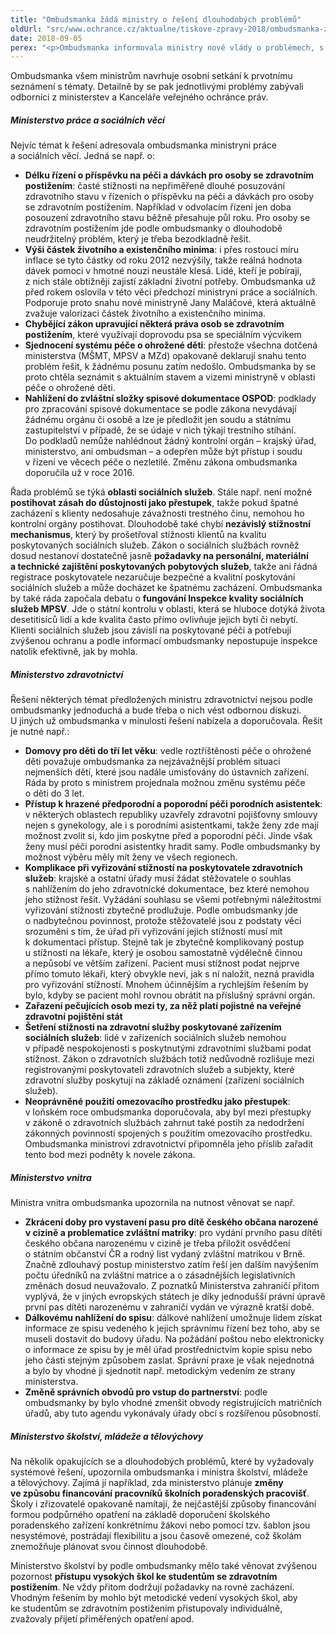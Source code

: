 ```yaml
---
title: "Ombudsmanka žádá ministry o řešení dlouhodobých problémů"
oldUrl: "src/www.ochrance.cz/aktualne/tiskove-zpravy-2018/ombudsmanka-zada-ministry-o-reseni-dlouhodobych-problemu"
date: 2018-09-05
perex: "<p>Ombudsmanka informovala ministry nové vlády o problémech, s nimiž se v jejich resortech dlouhodobě nebo často setkává. Jde o záležitosti, které mnohdy velmi negativně zasahují do životů lidí, v některých případech se navíc týkají zvlášť ohrožených skupin. Většina problémů má systémový charakter a jejich řešení si vyžádá delší dobu (např. přijetí komplexní novely právního předpisu) a aktivní přístup ministerstva. Politická situace (loňské podzimní volby do Poslanecké sněmovny, vláda bez důvěry) dosud neumožňovala tato témata s ministerstvy projednat.</p>"
---
```


<!-- imported from the old website -->

<p>Ombudsmanka všem ministrům navrhuje osobní setkání k prvotnímu seznámení s tématy. Detailně by se pak jednotlivými problémy zabývali odborníci z ministerstev a Kanceláře veřejného ochránce práv. </p> <h5>Ministerstvo práce a sociálních věcí</h5><p>Nejvíc témat k řešení adresovala ombudsmanka ministryni práce a sociálních věcí. Jedná se např. o:</p><ul><li><b>Délku řízení o příspěvku na péči a dávkách pro osoby se zdravotním postižením</b>: časté stížnosti na nepřiměřeně dlouhé posuzování zdravotního stavu v řízeních o příspěvku na péči a dávkách pro osoby se zdravotním postižením. Například v odvolacím řízení jen doba posouzení zdravotního stavu běžně přesahuje půl roku. Pro osoby se zdravotním postižením jde podle ombudsmanky o dlouhodobě neudržitelný problém, který je třeba bezodkladně řešit.</li><li><b>Výši částek životního a existenčního minima</b>: i přes rostoucí míru inflace se tyto částky od roku 2012 nezvýšily, takže reálná hodnota dávek pomoci v hmotné nouzi neustále klesá. Lidé, kteří je pobírají, z nich stále obtížněji zajistí základní životní potřeby. Ombudsmanka už před rokem oslovila v této věci předchozí ministryni práce a sociálních. Podporuje proto snahu nové ministryně Jany Maláčové, která aktuálně zvažuje valorizaci částek životního a existenčního minima.</li><li><b>Chybějící zákon upravující některá práva osob se zdravotním postižením</b>, které využívají doprovodu psa se speciálním výcvikem</li><li><b>Sjednocení systému péče o ohrožené děti</b>: přestože všechna dotčená ministerstva (MŠMT, MPSV a MZd) opakovaně deklarují snahu tento problém řešit, k žádnému posunu zatím nedošlo. Ombudsmanka by se proto chtěla seznámit s aktuálním stavem a vizemi ministryně v oblasti péče o ohrožené děti.</li><li><b>Nahlížení do zvláštní složky spisové dokumentace OSPOD</b>: podklady pro zpracování spisové dokumentace se podle zákona nevydávají žádnému orgánu či osobě a lze je předložit jen soudu a státnímu zastupitelství v případě, že se údaje v nich týkají trestního stíhání. Do podkladů nemůže nahlédnout žádný kontrolní orgán – krajský úřad, ministerstvo, ani ombudsman – a odepřen může být přístup i soudu v řízení ve věcech péče o nezletilé. Změnu zákona ombudsmanka doporučila už v roce 2016.</li></ul>     <p>Řada problémů se týká <b>oblasti sociálních služeb</b>. Stále např. není možné <b>postihovat zásah do důstojnosti jako přestupek</b>, takže pokud špatné zacházení s klienty nedosahuje závažnosti trestného činu, nemohou ho kontrolní orgány postihovat. Dlouhodobě také chybí <b>nezávislý stížnostní mechanismus</b>, který by prošetřoval stížnosti klientů na kvalitu poskytovaných sociálních služeb. Zákon o sociálních službách rovněž dosud nestanoví dostatečně jasně <b>požadavky na personální, materiální a technické zajištění poskytovaných pobytových služeb</b>, takže ani řádná registrace poskytovatele nezaručuje bezpečné a kvalitní poskytování sociálních služeb a může docházet ke špatnému zacházení. Ombudsmanka by také ráda započala debatu o <b>fungování Inspekce kvality sociálních služeb MPSV</b>. Jde o státní kontrolu v oblasti, která se hluboce dotýká života desetitisíců lidí a kde kvalita často přímo ovlivňuje jejich bytí či nebytí. Klienti sociálních služeb jsou závislí na poskytované péči a potřebují zvýšenou ochranu a podle informací ombudsmanky nepostupuje inspekce natolik efektivně, jak by mohla.</p> <h5>Ministerstvo zdravotnictví </h5> <p>Řešení některých témat předložených ministru zdravotnictví nejsou podle ombudsmanky jednoduchá a bude třeba o nich vést odbornou diskuzi. U jiných už ombudsmanka v minulosti řešení nabízela a doporučovala. Řešit je nutné např.:</p><ul><li><b>Domovy pro děti do tří let věku</b>: vedle roztříštěnosti péče o ohrožené děti považuje ombudsmanka za nejzávažnější problém situaci nejmenších dětí, které jsou nadále umisťovány do ústavních zařízení. Ráda by proto s ministrem projednala možnou změnu systému péče o děti do 3 let.</li><li><b>Přístup k hrazené předporodní a poporodní péči porodních asistentek</b>: v některých oblastech republiky uzavřely zdravotní pojišťovny smlouvy nejen s gynekology, ale i s porodními asistentkami, takže ženy zde mají možnost zvolit si, kdo jim poskytne před a poporodní péči. Jinde však ženy musí péči porodní asistentky hradit samy. Podle ombudsmanky by možnost výběru měly mít ženy ve všech regionech.</li><li><b>Komplikace při vyřizování stížností na poskytovatele zdravotních služeb</b>: krajské a ostatní úřady musí žádat stěžovatele o souhlas s nahlížením do jeho zdravotnické dokumentace, bez které nemohou jeho stížnost řešit. Vyžádání souhlasu se všemi potřebnými náležitostmi vyřizování stížnosti zbytečně prodlužuje. Podle ombudsmanky jde o nadbytečnou povinnost, protože stěžovatelé jsou z podstaty věci srozuměni s tím, že úřad při vyřizování jejich stížností musí mít k dokumentaci přístup. Stejně tak je zbytečně komplikovaný postup u stížnosti na lékaře, který je osobou samostatně výdělečně činnou a nepůsobí ve větším zařízení. Pacient musí stížnost podat nejprve přímo tomuto lékaři, který obvykle neví, jak s ní naložit, nezná pravidla pro vyřizování stížností. Mnohem účinnějším a rychlejším řešením by bylo, kdyby se pacient mohl rovnou obrátit na příslušný správní orgán.</li><li><b>Zařazení pečujících osob mezi ty, za něž platí pojistné na veřejné zdravotní pojištění stát</b></li><li><b>Šetření stížnosti na zdravotní služby poskytované zařízením sociálních služeb</b>: lidé v zařízeních sociálních služeb nemohou v případě nespokojenosti s poskytnutými zdravotními službami podat stížnost. Zákon o zdravotních službách totiž nedůvodně rozlišuje mezi registrovanými poskytovateli zdravotních služeb a subjekty, které zdravotní služby poskytují na základě oznámení (zařízení sociálních služeb).</li><li><b>Neoprávněné použití omezovacího prostředku jako přestupek</b>: v loňském roce ombudsmanka doporučovala, aby byl mezi přestupky v zákoně o zdravotních službách zahrnut také postih za nedodržení zákonných povinností spojených s použitím omezovacího prostředku. Ombudsmanka ministrovi zdravotnictví připomněla jeho příslib zařadit tento bod mezi podněty k novele zákona. </li></ul> <h5>Ministerstvo vnitra</h5><p>Ministra vnitra ombudsmanka upozornila na nutnost věnovat se např.</p><ul><li><b>Zkrácení doby pro vystavení pasu pro dítě českého občana narozené v cizině a problematice zvláštní matriky</b>: pro vydání prvního pasu dítěti českého občana narozenému v cizině je třeba přiložit osvědčení o státním občanství ČR a rodný list vydaný zvláštní matrikou v Brně. Značně zdlouhavý postup ministerstvo zatím řeší jen dalším navýšením počtu úředníků na zvláštní matrice a o zásadnějších legislativních změnách dosud neuvažovalo. Z poznatků Ministerstva zahraničí přitom vyplývá, že v jiných evropských státech je díky jednodušší právní úpravě první pas dítěti narozenému v zahraničí vydán ve výrazně kratší době.</li><li><b>Dálkovému nahlížení do spisu</b>: dálkové nahlížení umožnuje lidem získat informace ze spisu vedeného k jejich správnímu řízení bez toho, aby se museli dostavit do budovy úřadu. Na požádání poštou nebo elektronicky o informace ze spisu by je měl úřad prostřednictvím kopie spisu nebo jeho části stejným způsobem zaslat. Správní praxe je však nejednotná a bylo by vhodné ji sjednotit např. metodickým vedením ze strany ministerstva.</li><li><b>Změně správních obvodů pro vstup do partnerství</b>: podle ombudsmanky by bylo vhodné zmenšit obvody registrujících matričních úřadů, aby tuto agendu vykonávaly úřady obcí s rozšířenou působností.</li></ul>   <h5>Ministerstvo školství, mládeže a tělovýchovy </h5> <p>Na několik opakujících se a dlouhodobých problémů, které by vyžadovaly systémové řešení, upozornila ombudsmanka i ministra školství, mládeže a tělovýchovy. Zajímá jí například, zda ministerstvo plánuje <b>změny ve způsobu financování pracovníků školních poradenských pracovišť</b>. Školy i zřizovatelé opakovaně namítají, že nejčastější způsoby financování formou podpůrného opatření na základě doporučení školského poradenského zařízení konkrétnímu žákovi nebo pomocí tzv. šablon jsou nesystémové, postrádají flexibilitu a jsou časově omezené, což školám znemožňuje plánovat svou činnost dlouhodobě.</p> Ministerstvo školství by podle ombudsmanky mělo také věnovat zvýšenou pozornost <b>přístupu vysokých škol ke studentům se zdravotním postižením</b>. Ne vždy přitom dodržují požadavky na rovné zacházení. Vhodným řešením by mohlo být metodické vedení vysokých škol, aby ke studentům se zdravotním postižením přistupovaly individuálně, zvažovaly přijetí přiměřených opatření apod.
